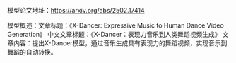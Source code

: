 模型论文地址：https://arxiv.org/abs/2502.17414

模型概述：文章标题：《X-Dancer: Expressive Music to Human Dance Video Generation》
中文文章标题：《X-Dancer：表现力音乐到人类舞蹈视频生成》
文章内容：提出X-Dancer模型，通过音乐生成具有表现力的舞蹈视频，实现音乐到舞蹈的自动转换。
